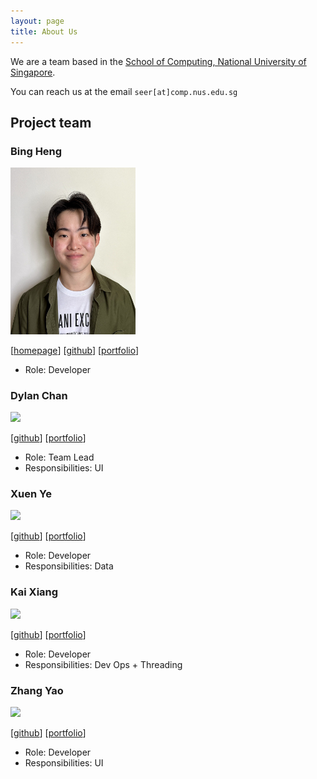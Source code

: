 ```yaml
---
layout: page
title: About Us
---
```


We are a team based in the [School of Computing, National University of Singapore](https://www.comp.nus.edu.sg).

You can reach us at the email `seer[at]comp.nus.edu.sg`

## Project team

### Bing Heng

<img src="images/buffwuff1712.png" width="200px">

[[homepage](http://www.comp.nus.edu.sg/~damithch)]
[[github](https://github.com/BuffWuff1712)]
[[portfolio](team/johndoe.md)]

* Role: Developer

### Dylan Chan

<img src="images/johndoe.png" width="200px">

[[github](http://github.com/Vatinius)]
[[portfolio](team/johndoe.md)]

* Role: Team Lead
* Responsibilities: UI

### Xuen Ye

<img src="images/johndoe.png" width="200px">

[[github](http://github.com/tayxuenye)] [[portfolio](team/johndoe.md)]

* Role: Developer
* Responsibilities: Data

### Kai Xiang

<img src="images/johndoe.png" width="200px">

[[github](http://github.com/tkaixiang)]
[[portfolio](team/johndoe.md)]

* Role: Developer
* Responsibilities: Dev Ops + Threading

### Zhang Yao

<img src="images/johndoe.png" width="200px">

[[github](http://github.com/sayomaki)]
[[portfolio](team/johndoe.md)]

* Role: Developer
* Responsibilities: UI
